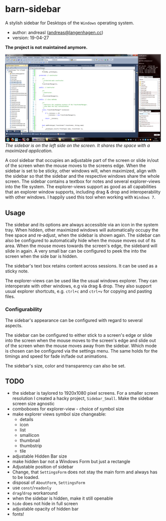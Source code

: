 # barn-sidebar
A stylish sidebar for Desktops of the `Windows` operating system.
- author: andreasl (andreas@langenhagen.cc)
- version: 19-04-27

**The project is not maintained anymore.**

![](res/screen-example.png)
*The sidebar is on the left side on the screen. It shares the space with a maximized application.*

A cool sidebar that occupies an adjustable part of the screen or slide in/out of the screen when the
mouse moves to the screens edge.
When the sidebar is set to be sticky, other windows will, when maximized, align with the sidebar so
that the sidebar and the respective windows share the whole screen.
The sidebar contains a textbox for notes and several explorer-views into the file system.
The explorer-views support as good as all capabilities that an explorer window supports, including
drag & drop and interoperability with other windows.
I happily used this tool when working with `Windows 7`.


## Usage
The sidebar and its options are always accessible via an icon in the system tray.
When hidden, other maximized windows will automatically occupy the free space and re-adjust, when
the sidebar is shown again.
The sidebar can also be configured to automatically hide when the mouse moves out of its area. When
the mouse moves towards the screen's edge, the sidebard will slide in again.
A very small bar can be configured to peek the into the screen when the side bar is hidden.

The sidebar's text box retains content across sessions.
It can be used as a sticky note.

The explorer-views can be used like the usual windows explorer.
They can interoperate with other windows, e.g via drag & drop.
They also support usual explorer shortcuts, e.g. `ctrl+c` and `ctrl+v` for copying and pasting
files.


### Configurability
The sidebar's appearance can be configured with regard to several aspects.

The sidebar can be configured to either stick to a screen's edge or slide into the screen when the
mouse moves to the screen's edge and slide out of the screen when the mouse moves away from the
sidebar. Which mode is chosen can be configured via the settings menu.
The same holds for the timings and speed for fade in/fade out animations.

The sidebar's size, color and transparency can also be set.


## TODO
- the sidebar is taylored to 1920x1080 pixel screens. For a smaller screen resolution I created a
  hacky project, `Sidebar_Small`. Make the sidebar screen size agnostic
- comboboxes for  explorer-view - choice of symbol size
- make explorer views symbol size changeable:
    - details
    - icon
    - list
    - smallicon
    - thumbnail
    - thumbstrip
    - tile
- adjustable Hidden Bar size
- make hidden bar not a Windows Form but just a rectangle
- Adjustable position of sidebar
- Change, that `SettingsForm` does not stay the main form and always has to be loaded.
- disposal of `AboutForm`, `SettingsForm`
- use `const`/`readonly`
- `drag`/`drop` workaround
- when the sidebar is hidden, make it still openable
- `hide` does not hide in full screen
- adjustable opacity of hidden bar
- fonts!
